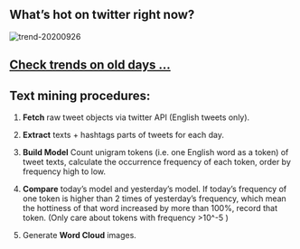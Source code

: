 ## What’s hot on twitter right now?

![trend-20200926][wordcloud]

[wordcloud]: https://raw.githubusercontent.com/xdqc/tweet-trend-everyday/master/word-cloud/trend-20200926.png?token=AF5V4P7ADR6KQBZ4CEDTNIK6AXRMU "trend-20200926"

## [Check trends on old days ...](https://github.com/xdqc/tweet-trend-everyday/tree/master/word-cloud)

## Text mining procedures:

1. **Fetch** raw tweet objects via twitter API (English tweets only).

2. **Extract** texts + hashtags parts of tweets for each day.

3. **Build Model** Count unigram tokens (i.e. one English word as a token) of tweet texts, calculate the occurrence frequency of each token, order by frequency high to low.

4. **Compare** today’s model and yesterday’s model. If today’s frequency of one token is higher than 2 times of yesterday’s frequency, which mean the hottiness of that word increased by more than 100%, record that token. (Only care about tokens with frequency >10^-5 )

5. Generate **Word Cloud** images.
